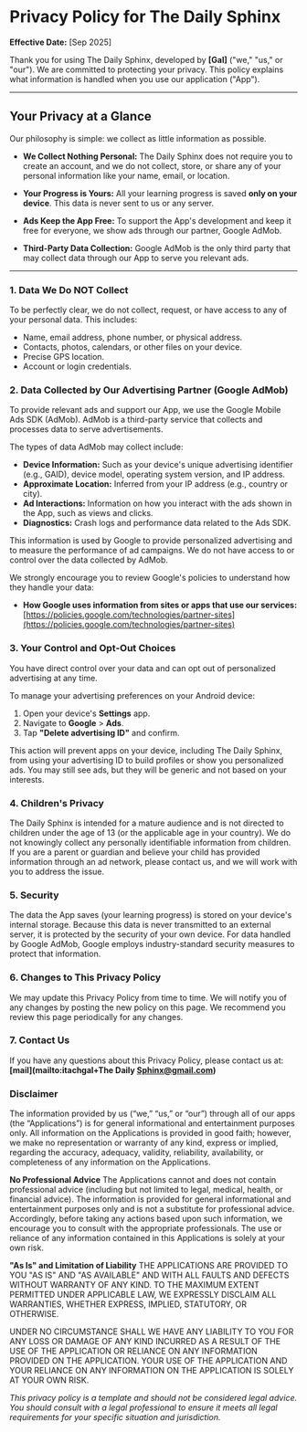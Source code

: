 # Privacy Policy for The Daily Sphinx

**Effective Date:** [Sep 2025]

Thank you for using The Daily Sphinx, developed by **[Gal]** ("we," "us," or "our"). We are committed to protecting your privacy. This policy explains what information is handled when you use our application ("App").

---

## Your Privacy at a Glance

Our philosophy is simple: we collect as little information as possible.

*   **We Collect Nothing Personal:** The Daily Sphinx does not require you to create an account, and we do not collect, store, or share any of your personal information like your name, email, or location.

*   **Your Progress is Yours:** All your learning progress is saved **only on your device**. This data is never sent to us or any server.

*   **Ads Keep the App Free:** To support the App's development and keep it free for everyone, we show ads through our partner, Google AdMob.

*   **Third-Party Data Collection:** Google AdMob is the only third party that may collect data through our App to serve you relevant ads.

---

### 1. Data We Do NOT Collect

To be perfectly clear, we do not collect, request, or have access to any of your personal data. This includes:
*   Name, email address, phone number, or physical address.
*   Contacts, photos, calendars, or other files on your device.
*   Precise GPS location.
*   Account or login credentials.

### 2. Data Collected by Our Advertising Partner (Google AdMob)

To provide relevant ads and support our App, we use the Google Mobile Ads SDK (AdMob). AdMob is a third-party service that collects and processes data to serve advertisements.

The types of data AdMob may collect include:

*   **Device Information:** Such as your device's unique advertising identifier (e.g., GAID), device model, operating system version, and IP address.
*   **Approximate Location:** Inferred from your IP address (e.g., country or city).
*   **Ad Interactions:** Information on how you interact with the ads shown in the App, such as views and clicks.
*   **Diagnostics:** Crash logs and performance data related to the Ads SDK.

This information is used by Google to provide personalized advertising and to measure the performance of ad campaigns. We do not have access to or control over the data collected by AdMob.

We strongly encourage you to review Google's policies to understand how they handle your data:
*   **How Google uses information from sites or apps that use our services:** [https://policies.google.com/technologies/partner-sites](https://policies.google.com/technologies/partner-sites)

### 3. Your Control and Opt-Out Choices

You have direct control over your data and can opt out of personalized advertising at any time.

To manage your advertising preferences on your Android device:
1.  Open your device's **Settings** app.
2.  Navigate to **Google** > **Ads**.
3.  Tap **"Delete advertising ID"** and confirm.

This action will prevent apps on your device, including The Daily Sphinx, from using your advertising ID to build profiles or show you personalized ads. You may still see ads, but they will be generic and not based on your interests.

### 4. Children's Privacy

The Daily Sphinx is intended for a mature audience and is not directed to children under the age of 13 (or the applicable age in your country). We do not knowingly collect any personally identifiable information from children. If you are a parent or guardian and believe your child has provided information through an ad network, please contact us, and we will work with you to address the issue.

### 5. Security

The data the App saves (your learning progress) is stored on your device's internal storage. Because this data is never transmitted to an external server, it is protected by the security of your own device. For data handled by Google AdMob, Google employs industry-standard security measures to protect that information.

### 6. Changes to This Privacy Policy

We may update this Privacy Policy from time to time. We will notify you of any changes by posting the new policy on this page. We recommend you review this page periodically for any changes.

### 7. Contact Us

If you have any questions about this Privacy Policy, please contact us at:
**[mail](mailto:itachgal+The Daily Sphinx@gmail.com)**


### **Disclaimer**

The information provided by us (“we,” “us,” or “our”) through all of our apps (the “Applications”) is for general informational and entertainment purposes only. All information on the Applications is provided in good faith; however, we make no representation or warranty of any kind, express or implied, regarding the accuracy, adequacy, validity, reliability, availability, or completeness of any information on the Applications.

**No Professional Advice**
The Applications cannot and does not contain professional advice (including but not limited to legal, medical, health, or financial advice). The information is provided for general informational and entertainment purposes only and is not a substitute for professional advice. Accordingly, before taking any actions based upon such information, we encourage you to consult with the appropriate professionals. The use or reliance of any information contained in this Applications is solely at your own risk.

**"As Is" and Limitation of Liability**
THE APPLICATIONS ARE PROVIDED TO YOU "AS IS" AND "AS AVAILABLE" AND WITH ALL FAULTS AND DEFECTS WITHOUT WARRANTY OF ANY KIND. TO THE MAXIMUM EXTENT PERMITTED UNDER APPLICABLE LAW, WE EXPRESSLY DISCLAIM ALL WARRANTIES, WHETHER EXPRESS, IMPLIED, STATUTORY, OR OTHERWISE.

UNDER NO CIRCUMSTANCE SHALL WE HAVE ANY LIABILITY TO YOU FOR ANY LOSS OR DAMAGE OF ANY KIND INCURRED AS A RESULT OF THE USE OF THE APPLICATION OR RELIANCE ON ANY INFORMATION PROVIDED ON THE APPLICATION. YOUR USE OF THE APPLICATION AND YOUR RELIANCE ON ANY INFORMATION ON THE APPLICATION IS SOLELY AT YOUR OWN RISK.

*This privacy policy is a template and should not be considered legal advice. You should consult with a legal professional to ensure it meets all legal requirements for your specific situation and jurisdiction.*
